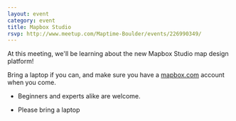 ```yaml
---
layout: event
category: event
title: Mapbox Studio
rsvp: http://www.meetup.com/Maptime-Boulder/events/226990349/
---
```


At this meeting, we'll be learning about the new Mapbox Studio map design platform!

Bring a laptop if you can, and make sure you have a [mapbox.com](http://www.mapbox.com/) account when you come.

* Beginners and experts alike are welcome. 

* Please bring a laptop